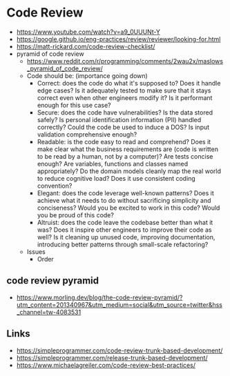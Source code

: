 # Code Review

- https://www.youtube.com/watch?v=a9_0UUUNt-Y
- https://google.github.io/eng-practices/review/reviewer/looking-for.html
- https://matt-rickard.com/code-review-checklist/
- pyramid of code review
  - https://www.reddit.com/r/programming/comments/2wau2x/maslows_pyramid_of_code_review/
  - Code should be: (importance going down)
    - Correct: does the code do what it's supposed to? Does it handle edge cases? Is it adequately tested to make sure that it stays correct even when other engineers modify it? Is it performant enough for this use case?
    - Secure: does the code have vulnerabilities? Is the data stored safely? Is personal identification information (PII) handled correctly? Could the code be used to induce a DOS? Is input validation comprehensive enough?
    - Readable: is the code easy to read and comprehend? Does it make clear what the business requirements are (code is written to be read by a human, not by a computer)? Are tests concise enough? Are variables, functions and classes named appropriately? Do the domain models cleanly map the real world to reduce cognitive load? Does it use consistent coding convention?
    - Elegant: does the code leverage well-known patterns? Does it achieve what it needs to do without sacrificing simplicity and conciseness? Would you be excited to work in this code? Would you be proud of this code?
    - Altruist: does the code leave the codebase better than what it was? Does it inspire other engineers to improve their code as well? Is it cleaning up unused code, improving documentation, introducing better patterns through small-scale refactoring?
  - Issues
    - Order
## code review pyramid

- https://www.morling.dev/blog/the-code-review-pyramid/?utm_content=201340967&utm_medium=social&utm_source=twitter&hss_channel=tw-4083531

## Links

- https://simpleprogrammer.com/code-review-trunk-based-development/
- https://simpleprogrammer.com/release-trunk-based-development/
- https://www.michaelagreiler.com/code-review-best-practices/
